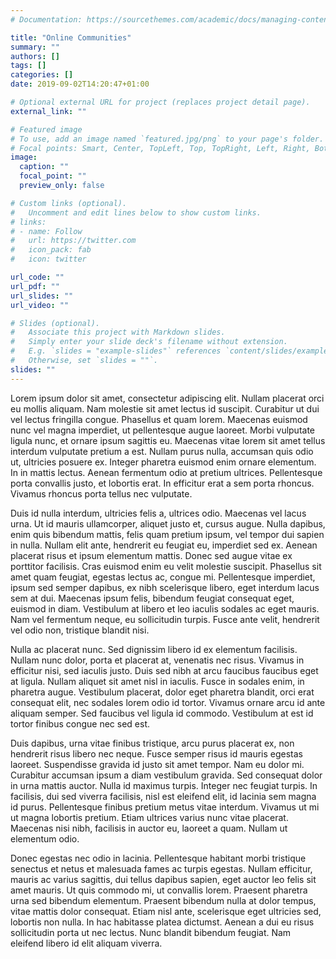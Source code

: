 ```yaml
---
# Documentation: https://sourcethemes.com/academic/docs/managing-content/

title: "Online Communities"
summary: ""
authors: []
tags: []
categories: []
date: 2019-09-02T14:20:47+01:00

# Optional external URL for project (replaces project detail page).
external_link: ""

# Featured image
# To use, add an image named `featured.jpg/png` to your page's folder.
# Focal points: Smart, Center, TopLeft, Top, TopRight, Left, Right, BottomLeft, Bottom, BottomRight.
image:
  caption: ""
  focal_point: ""
  preview_only: false

# Custom links (optional).
#   Uncomment and edit lines below to show custom links.
# links:
# - name: Follow
#   url: https://twitter.com
#   icon_pack: fab
#   icon: twitter

url_code: ""
url_pdf: ""
url_slides: ""
url_video: ""

# Slides (optional).
#   Associate this project with Markdown slides.
#   Simply enter your slide deck's filename without extension.
#   E.g. `slides = "example-slides"` references `content/slides/example-slides.md`.
#   Otherwise, set `slides = ""`.
slides: ""
---
```


Lorem ipsum dolor sit amet, consectetur adipiscing elit. Nullam placerat orci eu mollis aliquam. Nam molestie sit amet lectus id suscipit. Curabitur ut dui vel lectus fringilla congue. Phasellus et quam lorem. Maecenas euismod nunc vel magna imperdiet, ut pellentesque augue laoreet. Morbi vulputate ligula nunc, et ornare ipsum sagittis eu. Maecenas vitae lorem sit amet tellus interdum vulputate pretium a est. Nullam purus nulla, accumsan quis odio ut, ultricies posuere ex. Integer pharetra euismod enim ornare elementum. In in mattis lectus. Aenean fermentum odio at pretium ultrices. Pellentesque porta convallis justo, et lobortis erat. In efficitur erat a sem porta rhoncus. Vivamus rhoncus porta tellus nec vulputate.

Duis id nulla interdum, ultricies felis a, ultrices odio. Maecenas vel lacus urna. Ut id mauris ullamcorper, aliquet justo et, cursus augue. Nulla dapibus, enim quis bibendum mattis, felis quam pretium ipsum, vel tempor dui sapien in nulla. Nullam elit ante, hendrerit eu feugiat eu, imperdiet sed ex. Aenean placerat risus et ipsum elementum mattis. Donec sed augue vitae ex porttitor facilisis. Cras euismod enim eu velit molestie suscipit. Phasellus sit amet quam feugiat, egestas lectus ac, congue mi. Pellentesque imperdiet, ipsum sed semper dapibus, ex nibh scelerisque libero, eget interdum lacus sem at dui. Maecenas ipsum felis, bibendum feugiat consequat eget, euismod in diam. Vestibulum at libero et leo iaculis sodales ac eget mauris. Nam vel fermentum neque, eu sollicitudin turpis. Fusce ante velit, hendrerit vel odio non, tristique blandit nisi.

Nulla ac placerat nunc. Sed dignissim libero id ex elementum facilisis. Nullam nunc dolor, porta et placerat at, venenatis nec risus. Vivamus in efficitur nisi, sed iaculis justo. Duis sed nibh at arcu faucibus faucibus eget at ligula. Nullam aliquet sit amet nisl in iaculis. Fusce in sodales enim, in pharetra augue. Vestibulum placerat, dolor eget pharetra blandit, orci erat consequat elit, nec sodales lorem odio id tortor. Vivamus ornare arcu id ante aliquam semper. Sed faucibus vel ligula id commodo. Vestibulum at est id tortor finibus congue nec sed est.

Duis dapibus, urna vitae finibus tristique, arcu purus placerat ex, non hendrerit risus libero nec neque. Fusce semper risus id mauris egestas laoreet. Suspendisse gravida id justo sit amet tempor. Nam eu dolor mi. Curabitur accumsan ipsum a diam vestibulum gravida. Sed consequat dolor in urna mattis auctor. Nulla id maximus turpis. Integer nec feugiat turpis. In facilisis, dui sed viverra facilisis, nisl est eleifend elit, id lacinia sem magna id purus. Pellentesque finibus pretium metus vitae interdum. Vivamus ut mi ut magna lobortis pretium. Etiam ultrices varius nunc vitae placerat. Maecenas nisi nibh, facilisis in auctor eu, laoreet a quam. Nullam ut elementum odio.

Donec egestas nec odio in lacinia. Pellentesque habitant morbi tristique senectus et netus et malesuada fames ac turpis egestas. Nullam efficitur, mauris ac varius sagittis, dui tellus dapibus sapien, eget auctor leo felis sit amet mauris. Ut quis commodo mi, ut convallis lorem. Praesent pharetra urna sed bibendum elementum. Praesent bibendum nulla at dolor tempus, vitae mattis dolor consequat. Etiam nisl ante, scelerisque eget ultricies sed, lobortis non nulla. In hac habitasse platea dictumst. Aenean a dui eu risus sollicitudin porta ut nec lectus. Nunc blandit bibendum feugiat. Nam eleifend libero id elit aliquam viverra.
